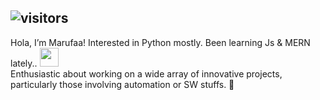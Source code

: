## ![visitors](https://visitor-badge.laobi.icu/badge?page_id=pyDev-marufa&right_color=Chocolate) 


Hola, I’m Marufaa! Interested in Python mostly. Been learning Js & MERN lately..  <img src="https://media.giphy.com/media/WUlplcMpOCEmTGBtBW/giphy.gif" width="30">  <br>
Enthusiastic about working on a wide array of innovative projects, particularly those involving automation or SW stuffs. 💫




<!---!
pyDev-marufa/pyDev-marufa is a ✨ special ✨ repository because its `README.md` (this file) appears on your GitHub profile.
You can click the Preview link to take a look at your changes.
--->

